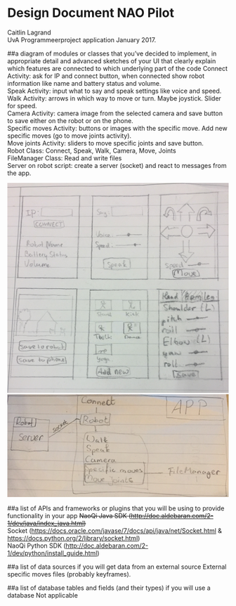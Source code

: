 # Design Document NAO Pilot
Caitlin Lagrand </br>
UvA Programmeerproject application January 2017.

##a diagram of modules or classes that you’ve decided to implement, in appropriate detail and advanced sketches of your UI that clearly explain which features are connected to which underlying part of the code
Connect Activity: ask for IP and connect button, when connected show robot information like name and battery status and volume.</br>
Speak Activity: input what to say and speak settings like voice and speed. </br>
Walk Activity: arrows in which way to move or turn. Maybe joystick. Slider for speed. </br>
Camera Activity: camera image from the selected camera and save button to save either on the robot or on the phone. </br>
Specific moves Activity: buttons or images with the specific move. Add new specific moves (go to move joints activity). </br>
Move joints Activity: sliders to move specific joints and save button. </br>
Robot Class: Connect, Speak, Walk, Camera, Move, Joints </br>
FileManager Class: Read and write files </br>
Server on robot script: create a server (socket) and react to messages from the app. </br>

<img src="doc/appSketch.jpg">
<img src="doc/modulesDiagram.jpg">

##a list of APIs and frameworks or plugins that you will be using to provide functionality in your app
~~NaoQi Java SDK (http://doc.aldebaran.com/2-1/dev/java/index_java.html)~~</br>
Socket (https://docs.oracle.com/javase/7/docs/api/java/net/Socket.html & https://docs.python.org/2/library/socket.html) </br>
NaoQi Python SDK (http://doc.aldebaran.com/2-1/dev/python/install_guide.html) </br>

##a list of data sources if you will get data from an external source
External specific moves files (probably keyframes).

##a list of database tables and fields (and their types) if you will use a database
Not applicable
